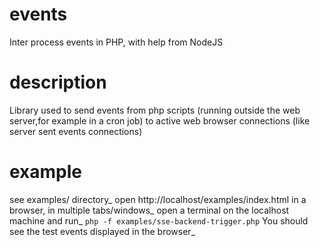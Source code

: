 # events
Inter process events in PHP, with help from NodeJS

# description
Library used to send events from php scripts (running outside the web server,for example in a cron job)
to active web browser connections (like server sent events connections)

# example
see examples/ directory_
open http://localhost/examples/index.html in a browser, in multiple tabs/windows_
open a terminal on the localhost machine and run_
`php -f examples/sse-backend-trigger.php`
You should see the test events displayed in the browser_